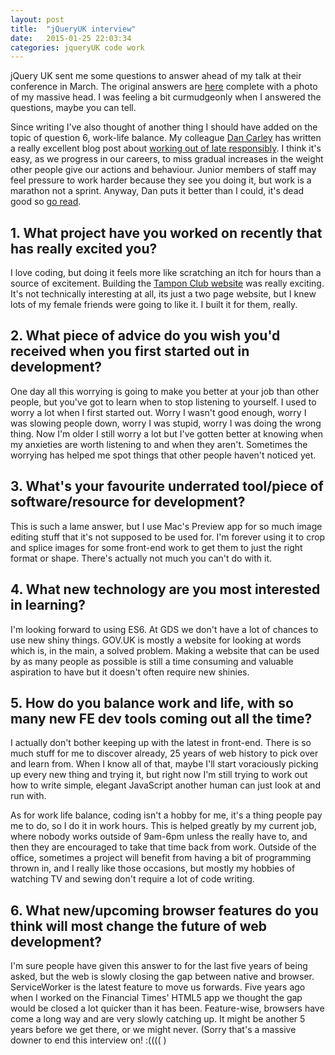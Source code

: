 ```yaml
---
layout: post
title:  "jQueryUK interview"
date:   2015-01-25 22:03:34
categories: jqueryUK code work
---
```

jQuery UK sent me some questions to answer ahead of my talk at their conference in March. The original answers are [here](http://jqueryuk.com/2015/blog/2015-01-12-speaker-interview-alice-bartlett) complete with a photo of my massive head. I was feeling a bit curmudgeonly when I answered the questions, maybe you can tell.

Since writing I've also thought of another thing I should have added on the topic of question 6, work-life balance. My colleague [Dan Carley](https://twitter.com/dancarley) has written a really excellent blog post about [working out of late responsibly](http://dan.carley.co/blog/2014/05/21/working-late-responsibly/). I think it's easy, as we progress in our careers, to miss gradual increases in the weight other people give our actions and behaviour. Junior members of staff may feel pressure to work harder because they see you doing it, but work is a marathon not a sprint. Anyway, Dan puts it better than I could, it's dead good so [go read](http://dan.carley.co/blog/2014/05/21/working-late-responsibly/).

## 1. What project have you worked on recently that has really excited you?

I love coding, but doing it feels more like scratching an itch for hours than a source of excitement. Building the [Tampon Club website](http://tampon.club) was really exciting. It's not technically interesting at all, its just a two page website, but I knew lots of my female friends were going to like it. I built it for them, really.

## 2. What piece of advice do you wish you'd received when you first started out in development?

One day all this worrying is going to make you better at your job than other people, but you've got to learn when to stop listening to yourself. I used to worry a lot when I first started out. Worry I wasn't good enough, worry I was slowing people down, worry I was stupid, worry I was doing the wrong thing. Now I'm older I still worry a lot but I've gotten better at knowing when my anxieties are worth listening to and when they aren't. Sometimes the worrying has helped me spot things that other people haven't noticed yet.

## 3. What's your favourite underrated tool/piece of software/resource for development?

This is such a lame answer, but I use Mac's Preview app for so much image editing stuff that it's not supposed to be used for. I'm forever using it to crop and splice images for some front-end work to get them to just the right format or shape. There's actually not much you can't do with it.

## 4. What new technology are you most interested in learning?

I'm looking forward to using ES6. At GDS we don't have a lot of chances to use new shiny things. GOV.UK is mostly a website for looking at words which is, in the main, a solved problem. Making a website that can be used by as many people as possible is still a time consuming and valuable aspiration to have but it doesn't often require new shinies.

## 5. How do you balance work and life, with so many new FE dev tools coming out all the time?

I actually don't bother keeping up with the latest in front-end. There is so much stuff for me to discover already, 25 years of web history to pick over and learn from. When I know all of that, maybe I'll start voraciously picking up every new thing and trying it, but right now I'm still trying to work out how to write simple, elegant JavaScript another human can just look at and run with.

As for work life balance, coding isn't a hobby for me, it's a thing people pay me to do, so I do it in work hours. This is helped greatly by my current job, where nobody works outside of 9am-6pm unless the really have to, and then they are encouraged to take that time back from work. Outside of the office, sometimes a project will benefit from having a bit of programming thrown in, and I really like those occasions, but mostly my hobbies of watching TV and sewing don't require a lot of code writing.

## 6. What new/upcoming browser features do you think will most change the future of web development?

I'm sure people have given this answer to for the last five years of being asked, but the web is slowly closing the gap between native and browser. ServiceWorker is the latest feature to move us forwards. Five years ago when I worked on the Financial Times' HTML5 app we thought the gap would be closed a lot quicker than it has been. Feature-wise, browsers have come a long way and are very slowly catching up. It might be another 5 years before we get there, or we might never. (Sorry that's a massive downer to end this interview on! :(((( )
